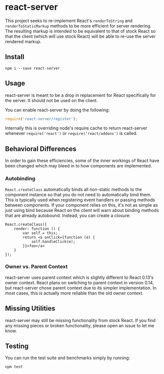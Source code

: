 # react-server

This project seeks to re-implement React's `renderToString` and 
`renderToStaticMarkup` methods to be more efficient for server rendering. The
resulting markup is intended to be equivalent to that of stock React so that
the client (which will use stock React) will be able to re-use the server
rendered markup.

## Install

```
npm i --save react-server
```

## Usage

react-server is meant to be a drop in replacement for React specifically for the
server. It should not be used on the client.

You can enable react-server by doing the following:

```js
require('react-server/register');
```

Internally this is overriding node's require cache to return react-server
whenever `require('react')` or `require('react/addons')` is called.

## Behavioral Differences

In order to gain these efficiencies, some of the inner workings of React have 
been changed which may bleed in to how components are implemented.

### Autobinding

`React.createClass` automatically binds all non-static methods to the component
instance so that you do not need to automatically bind them. This is typically 
used when registering event handlers or passing methods between components. If
your component relies on this, it's not as simple as just using bind because 
React on the client will warn about binding methods that are already autobound.
Instead, you can create a closure:

```
React.createClass({
    render: function () {
        var self = this;
        return <a onClick={function (e) {
            self.handleClick(e);
        }}>foo</a>
    }
});
```

### Owner vs. Parent Context

react-server uses parent context which is slightly different to React 0.13's 
owner context. React plans on switching to parent context in version 0.14, but
react-server chose parent context due to its simpler implementation. In most
cases, this is actually more reliable than the old owner context.

## Missing Utilities

react-server may still be missing functionality from stock React. If you find 
any missing pieces or broken functionality, please open an issue to let me know.

## Testing

You can run the test suite and benchmarks simply by running:

```
npm test
```
